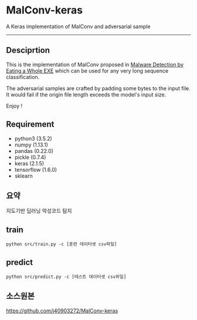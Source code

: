 # MalConv-keras
A Keras implementation of MalConv and adversarial sample

---
## Desciprtion

This is the implementation of MalConv proposed in [Malware Detection by Eating a Whole EXE](https://arxiv.org/abs/1710.09435) which can be used for any very long sequence classification.

The adversarial samples are crafted by padding some bytes to the input file. It would fail if the origin file length exceeds the model's input size.

Enjoy !

## Requirement
- python3 (3.5.2)
- numpy (1.13.1)
- pandas (0.22.0)
- pickle (0.7.4)
- keras (2.1.5)
- tensorflow (1.6.0)
- sklearn

## 요약
지도기반 딥러닝 악성코드 탐지

## train
```
python src/train.py -c [훈련 데이터셋 csv파일]
```

## predict
```
python src/predict.py -c [테스트 데이터셋 csv파일]
```

## 소스원본
https://github.com/j40903272/MalConv-keras
